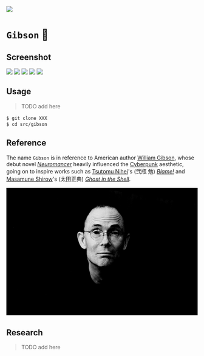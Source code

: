 [![](https://img.shields.io/badge/gibson_1.0.0-passing-green)](https://github.com/gongahkia/gibson/releases/tag/1.0.0) 

# `Gibson` 🗼

## Screenshot

![](./asset/reference/)
![](./asset/reference/)
![](./asset/reference/)
![](./asset/reference/)
![](./asset/reference/)

## Usage

> TODO add here

```console
$ git clone XXX
$ cd src/gibson
```

## Reference

The name `Gibson` is in reference to American author [William Gibson](https://en.wikipedia.org/wiki/William_Gibson), whose debut novel [*Neuromancer*](https://en.wikipedia.org/wiki/Neuromancer) heavily influenced the [Cyberpunk](https://en.wikipedia.org/wiki/Cyberpunk) aesthetic, going on to inspire works such as [Tsutomu Nihei](https://en.wikipedia.org/wiki/Tsutomu_Nihei)'s (弐瓶 勉) [*Blame!*](https://en.wikipedia.org/wiki/Blame!) and [Masamune Shirow](https://en.wikipedia.org/wiki/Masamune_Shirow)'s (太田正典) [*Ghost in the Shell*](https://en.wikipedia.org/wiki/Ghost_in_the_Shell).

![](./asset/logo/gibson.jpg)

## Research

> TODO add here